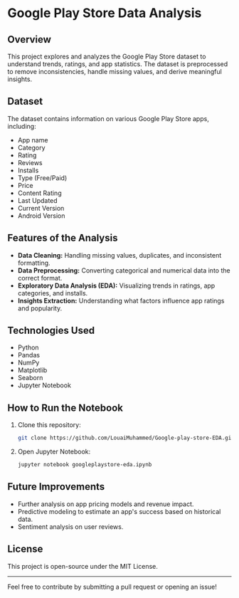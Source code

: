 # Google Play Store Data Analysis

## Overview
This project explores and analyzes the Google Play Store dataset to understand trends, ratings, and app statistics. The dataset is preprocessed to remove inconsistencies, handle missing values, and derive meaningful insights.

## Dataset
The dataset contains information on various Google Play Store apps, including:
- App name
- Category
- Rating
- Reviews
- Installs
- Type (Free/Paid)
- Price
- Content Rating
- Last Updated
- Current Version
- Android Version

## Features of the Analysis
- **Data Cleaning:** Handling missing values, duplicates, and inconsistent formatting.
- **Data Preprocessing:** Converting categorical and numerical data into the correct format.
- **Exploratory Data Analysis (EDA):** Visualizing trends in ratings, app categories, and installs.
- **Insights Extraction:** Understanding what factors influence app ratings and popularity.

## Technologies Used
- Python
- Pandas
- NumPy
- Matplotlib
- Seaborn
- Jupyter Notebook

## How to Run the Notebook
1. Clone this repository:
   ```sh
   git clone https://github.com/LouaiMuhammed/Google-play-store-EDA.git
   ```

2. Open Jupyter Notebook:
   ```sh
   jupyter notebook googleplaystore-eda.ipynb
   ```

## Future Improvements
- Further analysis on app pricing models and revenue impact.
- Predictive modeling to estimate an app's success based on historical data.
- Sentiment analysis on user reviews.

## License
This project is open-source under the MIT License.

---

Feel free to contribute by submitting a pull request or opening an issue!

